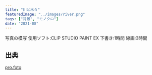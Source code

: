 ```yaml
---
title: "川と木々"
featuredImage: "../images/river.png"
tags: ["背景", "モノクロ"]
date: "2021-08"
---
```


写真の模写
使用ソフト:CLIP STUDIO PAINT EX
下書き:1時間
線画:3時間

## 出典
[pro.foto](https://pro-foto.jp/free/product_info.php/cPath/21_26_51/products_id/1361)
